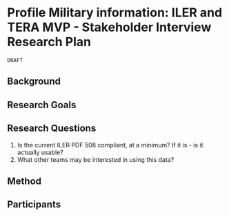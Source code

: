 # Profile Military information: ILER and TERA MVP - Stakeholder Interview Research Plan

`DRAFT`

## Background

## Research Goals

## Research Questions
1. Is the current ILER PDF 508 compliant, at a minimum? If it is - is it actually usable?
2. What other teams may be interested in using this data?

## Method

## Participants
